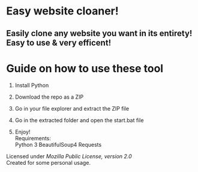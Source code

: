 # Easy website cloaner!  
   
## Easily clone any website you want in its entirety! Easy to use & very efficent! 
  
# Guide on how to use these tool  
   
1. Install Python 
  
2. Download the repo as a ZIP    
 
3. Go in your file explorer and extract the ZIP file 
 
4. Go in the extracted folder and open the start.bat file   
 
5. Enjoy!   
Requirements:   
    Python 3
    BeautifulSoup4
    Requests 
 
Licensed under *Mozilla Public License, version 2.0*    
Created for some personal usage.  